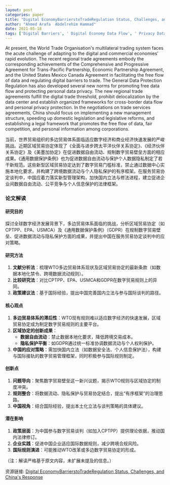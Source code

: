 ```yaml
---
layout: post
categories: paper
title: "Digital EconomyBarrierstoTradeRegulation Status, Challenges, and China's Response"
author: "Ahmed Arafa  Abdelrehim Hammad"
date: 2021-05-18
tags: ['Digital Barriers', ' Digital Economy Data Flow', ' Privacy Data', ' Regional Trade Agreements']
---
```


At present, the World Trade Organisation's multilateral trading system faces the acute challenge of adapting to the digital and commercial economies' rapid evolution. The recent regional trade agreements embody the corresponding achievements of the Comprehensive and Progressive Agreement for Trans-Pacific Partnership, Economic Partnership Agreement, and the United States Mexico Canada Agreement in facilitating the free flow of data and regulating digital barriers to trade. The General Data Protection Regulation has also developed several new norms for promoting free data flow and protecting personal data privacy. The new regional trade agreements fulfill the digital trade threshold, prohibit delocalization by the data center and establish organized frameworks for cross-border data flow and personal privacy protection. In the negotiations on trade services agreements, China should focus on implementing a new management structure, speeding up domestic legislation and legislative reforms, and establishing a legal framework that promotes the free flow of data, fair competition, and personal information among corporations.

当前，世界贸易组织的多边贸易体系面临适应数字经济和商业经济快速发展的严峻挑战。近期区域贸易协定体现了《全面与进步跨太平洋伙伴关系协定》、《经济伙伴关系协定》及《美墨加协定》在促进数据自由流动、规制数字贸易壁垒方面的相应成果。《通用数据保护条例》也为促进数据自由流动与保护个人数据隐私制定了若干新规范。这些新型区域贸易协定达到了数字贸易门槛标准，禁止通过数据中心实施本地化要求，并构建了跨境数据流动与个人隐私保护的有序框架。在服务贸易协定谈判中，中国应着力落实新型管理架构，加快国内立法与修法进程，建立促进企业间数据自由流动、公平竞争与个人信息保护的法律框架。

### 论文解读  

#### **研究目的**  
探讨全球数字经济发展背景下，多边贸易体系面临的挑战，分析区域贸易协定（如CPTPP、EPA、USMCA）及《通用数据保护条例》（GDPR）在规制数字贸易壁垒、促进数据流动与隐私保护方面的成果，并提出中国在服务贸易协定谈判中的应对策略。  

#### **研究方法**  
1. **文献分析法**：梳理WTO多边贸易体系现状及区域贸易协定的最新条款（如数据本地化禁令、跨境数据流动规则）。  
2. **比较研究法**：对比CPTPP、EPA、USMCA和GDPR在数字贸易规则上的异同。  
3. **政策建议法**：基于国际经验，提出中国完善国内立法与参与国际谈判的路径。  

#### **核心观点**  
1. **多边贸易体系的滞后性**：WTO现有规则难以适应数字经济的快速发展，区域贸易协定成为制定数字贸易规则的主要平台。  
2. **区域协定的创新成果**：  
   - **数据自由流动**：禁止数据本地化要求，降低跨境交易成本。  
   - **隐私保护平衡**：如GDPR通过统一标准协调数据流动与个人权利保护。  
3. **中国的应对策略**：需加快国内立法（如数据安全法、个人信息保护法），构建与国际接轨的数字贸易管理框架，同时积极参与国际规则制定。  

#### **创新点**  
1. **问题导向**：聚焦数字贸易壁垒这一新兴议题，揭示WTO规则与区域协定的制度冲突。  
2. **规则整合**：将数据流动、隐私保护与贸易协定结合，提出“有序框架”的治理思路。  
3. **中国视角**：结合国际经验，提出本土化立法与谈判策略的具体建议。  

#### **潜在影响**  
1. **政策层面**：为中国参与数字贸易谈判（如加入CPTPP）提供理论依据，推动国内法律修订。  
2. **企业实践**：促进中国企业适应国际数据规则，减少跨境合规风险。  
3. **国际规则演进**：可能推动WTO改革或多边数字贸易协定的形成。  

（注：解读严格基于原文内容，未扩展未提及的信息。）

资源链接: [Digital EconomyBarrierstoTradeRegulation Status, Challenges, and China's Response](https://papers.ssrn.com/sol3/papers.cfm?abstract_id=3846002)

